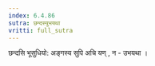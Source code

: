 ```yaml
---
index: 6.4.86
sutra: छन्दस्युभयथा
vritti: full_sutra
---
```


छन्दसि  भूसुधियो: अङ्गस्य सुपि अचि यण् ,  न - उभयथा । 